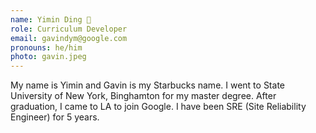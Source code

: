 ```yaml
---
name: Yimin Ding 🤯 
role: Curriculum Developer
email: gavindym@google.com
pronouns: he/him
photo: gavin.jpeg
---
```


My name is Yimin and Gavin is my Starbucks name. I went to State University of New York, Binghamton for my master degree. After graduation, I came to LA to join Google. I have been SRE (Site Reliability Engineer) for 5 years.  
